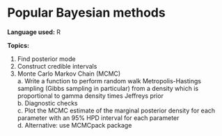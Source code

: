 # Popular Bayesian methods
**Language used:** R

**Topics:**
  1.   Find posterior mode
  2.   Construct credible intervals
  3.   Monte Carlo Markov Chain (MCMC)  
      a. Write a function to perform random walk Metropolis-Hastings sampling (Gibbs sampling in particular) from a density which is proportional to gamma density times Jeffreys prior  
      b. Diagnostic checks  
      c. Plot the MCMC estimate of the marginal posterior density for each parameter with an 95% HPD interval for each parameter  
      d. Alternative: use MCMCpack package

